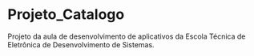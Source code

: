 # Projeto_Catalogo
Projeto da aula de desenvolvimento de aplicativos da Escola Técnica de Eletrônica de Desenvolvimento de Sistemas.
